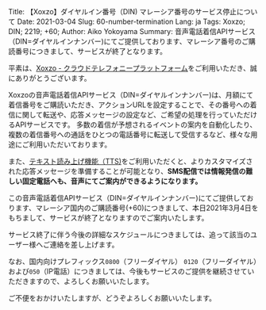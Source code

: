 Title: 【Xoxzo】ダイヤルイン番号（DIN) マレーシア番号のサービス停止について
Date: 2021-03-04
Slug: 60-number-termination
Lang: ja
Tags: Xoxzo; DIN; 2219; +60;
Author: Aiko Yokoyama
Summary: 音声電話着信APIサービス（DIN=ダイヤルインナンバー)にてご提供しております、マレーシア番号のご購読番号につきまして、サービスが終了となります。


平素は、[Xoxzo - クラウドテレフォニープラットフォーム](https://www.xoxzo.com/ja)をご利用いただき、誠にありがとうございます。

Xoxzoの音声電話着信APIサービス（DIN=ダイヤルインナンバー)は、月額にて着信番号をご購読いただき、アクションURLを設定することで、その番号への着信に関して転送や、応答メッセージの設定など、ご希望の処理を行っていただけるAPIサービスです。
多数の着信が予想されるイベントの案内を自動化したり、複数の着信番号への通話をひとつの電話番号に転送して受信するなど、様々な用途にご利用いただいております。

また、[テキスト読み上げ機能（TTS)](https://blog.xoxzo.com/ja/2017/05/24/text-to-speech-for-din/)をご利用いただくと、よりカスタマイズされた応答メッセージを準備することが可能となり、**SMS配信では情報発信の難しい固定電話へも、音声にてご案内ができるようになります。**

この音声電話着信APIサービス（DIN=ダイヤルインナンバー)にてご提供しております、マレーシア国内のご購読番号(+60)につきまして、本日2021年3月4日をもちまして、サービスが終了となりますのでご案内いたします。

サービス終了に伴う今後の詳細なスケジュールにつきましては、追って該当のユーザー様へご連絡を差し上げます。

なお、国内向けプレフィックス`0800`（フリーダイヤル） `0120`（フリーダイヤル）および`050`（IP電話）につきましては、今後もサービスのご提供を継続させていただきますので、よろしくお願いいたします。

ご不便をおかけいたしますが、どうぞよろしくお願いいたします。


